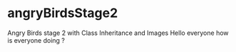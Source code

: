 # angryBirdsStage2
Angry Birds stage 2 with Class Inheritance and Images
Hello everyone how is everyone doing ?

